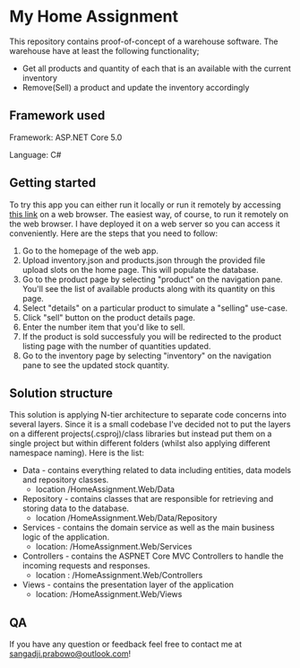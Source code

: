 # My Home Assignment
This repository contains proof-of-concept of a warehouse software. The warehouse have at least the following functionality;
* Get all products and quantity of each that is an available with the current inventory
* Remove(Sell) a product and update the inventory accordingly

## Framework used
Framework: ASP.NET Core 5.0

Language: C#

## Getting started
To try this app you can either run it locally or run it remotely by accessing [this link](https://web-homeassignment-sangadji.azurewebsites.net/) on a web browser. The easiest way, of course, to
run it remotely on the web browser. I have deployed it on a web server so you can access it conveniently. Here are the steps that you need to follow:
1. Go to the homepage of the web app.
2. Upload inventory.json and products.json through the provided file upload slots on the home page. This will populate the database.
3. Go to the product page by selecting "product" on the navigation pane. You'll see the list of available products along with its quantity on this page.
4. Select "details" on a particular product to simulate a "selling" use-case.
5. Click "sell" button on the product details page.
6. Enter the number item that you'd like to sell.
7. If the product is sold successfuly you will be redirected to the product listing page with the number of quantities updated.
8. Go to the inventory page by selecting "inventory" on the navigation pane to see the updated stock quantity.

## Solution structure
This solution is applying N-tier architecture to separate code concerns into several layers. Since it is a small codebase I've decided not to put the layers on a different projects(.csproj)/class libraries but instead put them on a single project but within different folders (whilst also applying different namespace naming). Here is the list:
- Data - contains everything related to data including entities, data models and repository classes. 
  - location /HomeAssignment.Web/Data 
- Repository - contains classes that are responsible for retrieving and storing data to the database. 
  - location /HomeAssignment.Web/Data/Repository
- Services - contains the domain service as well as the main business logic of the application.
  - location: /HomeAssignment.Web/Services
- Controllers - contains the ASPNET Core MVC Controllers to handle the incoming requests and responses.
  - location : /HomeAssignment.Web/Controllers
- Views - contains the presentation layer of the application
  - location: /HomeAssignment.Web/Views

## QA
If you have any question or feedback feel free to contact me at sangadji.prabowo@outlook.com!
